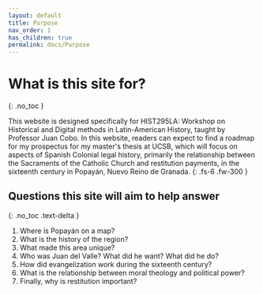 ```yaml
---
layout: default
title: Purpose
nav_order: 1
has_children: true
permalink: docs/Purpose
---
```


# What is this site for?
{: .no_toc }

This website is designed specifically for HIST295LA: Workshop on Historical and Digital methods in Latin-American History, taught by Professor Juan Cobo.
In this website, readers can expect to find a roadmap for my prospectus for my master's thesis at UCSB, which will focus on aspects of Spanish Colonial legal history, primarily the relationship between the Sacraments of the Catholic Church and restitution payments, in the sixteenth century in Popayán, Nuevo Reino de Granada.
{: .fs-6 .fw-300 }

## **Questions this site will aim to help answer**

{: .no_toc .text-delta }

1. Where is Popayán on a map?
2. What is the history of the region?
3. What made this area unique?
4. Who was Juan del Valle? What did he want? What did he do?
5. How did evangelization work during the sixteenth century?
6. What is the relationship between moral theology and political power?
7. Finally, why is restitution important?
